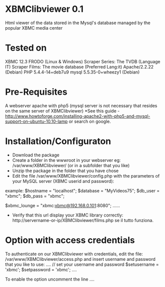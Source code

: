 XBMClibviewer 0.1
============================================================
Html viewer of the data stored in the Mysql's database managed by the popular XBMC media center


Tested on
============================================================
XBMC 12.3 FRODO (Linux & Windows)
Scraper Series: The TVDB (Language IT)
Scraper Films: The movie database (Preferred Lang:it)
Apache/2.2.22 (Debian)
PHP 5.4.4-14+deb7u9
mysql 5.5.35-0+wheezy1 (Debian)


Pre-Requisites
============================================================
A webserver apache with php5 (mysql server is not necessary that resides on the same server of XBMClibviewer)
*See this guide - http://www.howtoforge.com/installing-apache2-with-php5-and-mysql-support-on-ubuntu-10.10-lamp or search on google.


Installation/Configuraton
============================================================
- Download the package
- Create a folder in the wwwroot in your webserver
  eg: /var/www/XBMClibviewer/ (or in a subfolder that you like)
- Unzip the package in the folder that you have chose
- Edit the file /var/www/XBMClibviewer/config.php with the parameters of your MySQL server (XBMC userid and password):

example:
  $hostname = "localhost"; 
  $database = "MyVideos75"; 
  $db_user = "xbmc"; 
  $db_pass = "xbmc"; 

$xbmc_lounge = "xbmc:xbmc@192.168.0.101:8080";
......

- Verify that this url display your XBMC library correctly:
  http://servername-or-ip/XBMClibviewer/films.php se il tutto funziona.


Option with access credentials
============================================================
To authenticate on our XBMClibviewer with credentials, edit the file:
/var/www/XBMClibviewer/access.php and insert username and password that you like to use:
....
// set your username and password
$setusername = 'xbmc';
$setpassword = 'xbmc';
....

To enable the option uncomment the line
....
<?php
   //richiamo pagina per accesso con utente e password
   require ('access.php');
....

of these files
 
/var/www/XBMClibviewer/films.php 
/var/www/XBMClibviewer/series.php 


Link Demo
============================================================
http://m0220.it
http://mozzo.altervista.org/m0220/xbmclibviewer


Mail
============================================================
dr_mozzo@hotmail.it
